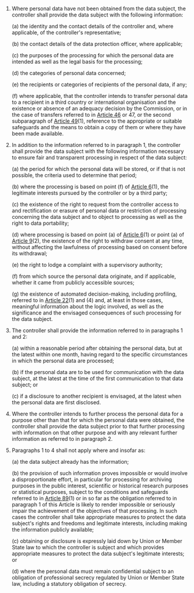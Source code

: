 1. Where personal data have not been obtained from the data subject, the controller shall provide the data subject with the following information:

    (a) the identity and the contact details of the controller and, where applicable, of the controller's representative;

    (b) the contact details of the data protection officer, where applicable;

    &#40;c) the purposes of the processing for which the personal data are intended as well as the legal basis for the processing;

    (d) the categories of personal data concerned;

    (e) the recipients or categories of recipients of the personal data, if any;

    (f) where applicable, that the controller intends to transfer personal data to a recipient in a third country or international organisation and the existence or absence of an adequacy decision by the Commission, or in the case of transfers referred to in [Article 46](/gdpr/articles/46-transfers-safeguards/) or 47, or the second subparagraph of [Article 49](/gdpr/articles/49-derogations-for-situations/)(1), reference to the appropriate or suitable safeguards and the means to obtain a copy of them or where they have been made available.

2. In addition to the information referred to in paragraph 1, the controller shall provide the data subject with the following information necessary to ensure fair and transparent processing in respect of the data subject:

    (a) the period for which the personal data will be stored, or if that is not possible, the criteria used to determine that period;

    (b) where the processing is based on point (f) of [Article 6](/gdpr/articles/6-lawfulness-of-processing/)(1), the legitimate interests pursued by the controller or by a third party;

    &#40;c) the existence of the right to request from the controller access to and rectification or erasure of personal data or restriction of processing concerning the data subject and to object to processing as well as the right to data portability;

    (d) where processing is based on point (a) of [Article 6](/gdpr/articles/6-lawfulness-of-processing/)(1) or point (a) of [Article 9](/gdpr/articles/9-processing-special-categories/)(2), the existence of the right to withdraw consent at any time, without affecting the lawfulness of processing based on consent before its withdrawal;

    (e) the right to lodge a complaint with a supervisory authority;

    (f) from which source the personal data originate, and if applicable, whether it came from publicly accessible sources;

    (g) the existence of automated decision-making, including profiling, referred to in [Article 22](/gdpr/articles/22-automated-decision-making/)(1) and (4) and, at least in those cases, meaningful information about the logic involved, as well as the significance and the envisaged consequences of such processing for the data subject.

3. The controller shall provide the information referred to in paragraphs 1 and 2:

    (a) within a reasonable period after obtaining the personal data, but at the latest within one month, having regard to the specific circumstances in which the personal data are processed;

    (b) if the personal data are to be used for communication with the data subject, at the latest at the time of the first communication to that data subject; or

    &#40;c) if a disclosure to another recipient is envisaged, at the latest when the personal data are first disclosed.

4. Where the controller intends to further process the personal data for a purpose other than that for which the personal data were obtained, the controller shall provide the data subject prior to that further processing with information on that other purpose and with any relevant further information as referred to in paragraph 2.

5. Paragraphs 1 to 4 shall not apply where and insofar as:

    (a) the data subject already has the information;

    (b) the provision of such information proves impossible or would involve a disproportionate effort, in particular for processing for archiving purposes in the public interest, scientific or historical research purposes or statistical purposes, subject to the conditions and safeguards referred to in [Article 89](/gdpr/articles/89-safeguards-public-interest-science-historical/)(1) or in so far as the obligation referred to in paragraph 1 of this Article is likely to render impossible or seriously impair the achievement of the objectives of that processing. In such cases the controller shall take appropriate measures to protect the data subject's rights and freedoms and legitimate interests, including making the information publicly available;

    &#40;c) obtaining or disclosure is expressly laid down by Union or Member State law to which the controller is subject and which provides appropriate measures to protect the data subject's legitimate interests; or

    (d) where the personal data must remain confidential subject to an obligation of professional secrecy regulated by Union or Member State law, including a statutory obligation of secrecy.
